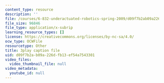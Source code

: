 ```yaml
---
content_type: resource
description: ''
file: /courses/6-832-underactuated-robotics-spring-2009/d09f7b2ab09a226dfb13ef54a7543301_7la43dvoLh0.srt
file_size: 96846
file_type: application/x-subrip
learning_resource_types: []
license: https://creativecommons.org/licenses/by-nc-sa/4.0/
ocw_type: OCWFile
resourcetype: Other
title: 3play caption file
uid: d09f7b2a-b09a-226d-fb13-ef54a7543301
video_files:
  video_thumbnail_file: null
video_metadata:
  youtube_id: null
---
```

